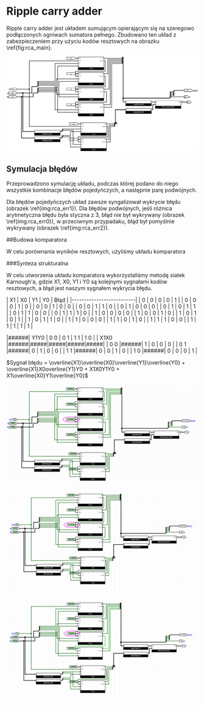 # Ripple carry adder

Ripple carry adder jest układem sumującym opierającym się na szeregowo
podłączonych ogniwach sumatora pełnego.
Zbudowano ten układ z zabezpieczeniem przy użyciu kodów resztowych na obrazku \ref{fig:rca_main}.

![Schemat 4 bitowego sumatora RCA, zabezpieczconego kodami resztowymi \label{fig:rca_main}, używa \ref{img:mul_rca}](assets/rca_main.png)

## Symulacja błędów

Przeprowadzono symulację układu, podczas której podano do niego wszystkie kombinacje błędów pojedyńczych,
a następnie parę podwójnych.

Dla błędów pojedyńczych układ zawsze syngalizował wykrycie błędu (obrazek \ref{img:rca_err1}). Dla błędów podwójnych,
jeśli różnica arytmetyczna błędu była styczna z 3, błąd nie był wykrywany (obrazek \ref{img:rca_err0}), w 
przeciwnym przypadaku, błąd był pomyślnie wykrywany (obrazek \ref{img:rca_err2}).

##Budowa komparatora

W celu porównania wyników resztowych, użyliśmy układu komparatora

###Synteza strukturalna

W celu utworzenia układu komparatora wykorzystaliśmy metodę siatek Karnough'a, gdzie X1, X0, Y1 i Y0 
są kolejnymi sygnałami kodów resztowych, a błąd jest naszym sygnałem wykrycia błędu. 

| X1 | X0 | Y1 | Y0 | Błąd |
|--------------------------|
| 0  | 0  | 0  | 0  |   1  |
| 0  | 0  | 0  | 1  |   0  |
| 0  | 0  | 1  | 0  |   0  |
| 0  | 0  | 1  | 1  |   0  |
| 0  | 1  | 0  | 0  |   0  |
| 0  | 1  | 0  | 1  |   1  |
| 0  | 1  | 1  | 0  |   0  |
| 0  | 1  | 1  | 1  |   0  |
| 1  | 0  | 0  | 0  |   0  |
| 1  | 0  | 0  | 1  |   0  |
| 1  | 0  | 1  | 0  |   1  |
| 1  | 0  | 1  | 1  |   0  |
| 1  | 1  | 0  | 0  |   0  |
| 1  | 1  | 0  | 1  |   0  |
| 1  | 1  | 1  | 0  |   0  |
| 1  | 1  | 1  | 1  |   1  |

|######| Y1Y0 | 0 0 | 0 1 | 1 1 | 1 0 |
| X1X0 |######|#####|#####|#####|#####|
| 0  0 |######|  1  |  0  |  0  |  0  |
| 0  1 |######|  0  |  1  |  0  |  0  |
| 1  1 |######|  0  |  0  |  1  |  0  |
| 1  0 |######|  0  |  0  |  0  |  1  |

$Sygnał błędu = \overline{X1}\overline{X0}\overline{Y1}\overline{Y0} + \overline{X1}X0overline{Y1}Y0 + X1X0Y1Y0 + X1\overline{X0}Y1\overline{Y0}$

![Układ RCA z wprowadzonym błędem pojedyńczym \label{img:rca_err1}](assets/rca_err_1.png)

![Układ RCA z wprowadzonym błędem podwójnym, różnica styczna z 3 \label{img:rca_err0}](assets/rca_err_0.png)

![Układ RCA z wprowadzonym błędem podwójnym, różnica niestyczna z 3 \label{img:rca_err2}](assets/rca_err_2.png)

